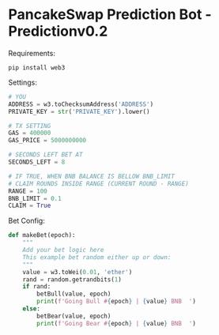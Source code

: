 
# PancakeSwap Prediction Bot - Predictionv0.2


Requirements:

```
pip install web3
```

Settings:

```python
# YOU
ADDRESS = w3.toChecksumAddress('ADDRESS')
PRIVATE_KEY = str('PRIVATE_KEY').lower()

# TX SETTING
GAS = 400000
GAS_PRICE = 5000000000

# SECONDS LEFT BET AT
SECONDS_LEFT = 8

# IF TRUE, WHEN BNB BALANCE IS BELLOW BNB_LIMIT
# CLAIM ROUNDS INSIDE RANGE (CURRENT ROUND - RANGE)
RANGE = 100
BNB_LIMIT = 0.1
CLAIM = True
```

Bet Config:

```python
def makeBet(epoch):
    """
    Add your bet logic here
    This example bet random either up or down:
    """
    value = w3.toWei(0.01, 'ether')
    rand = random.getrandbits(1)
    if rand:
        betBull(value, epoch)
        print(f'Going Bull #{epoch} | {value} BNB  ')
    else:
        betBear(value, epoch)
        print(f'Going Bear #{epoch} | {value} BNB  ')
```





